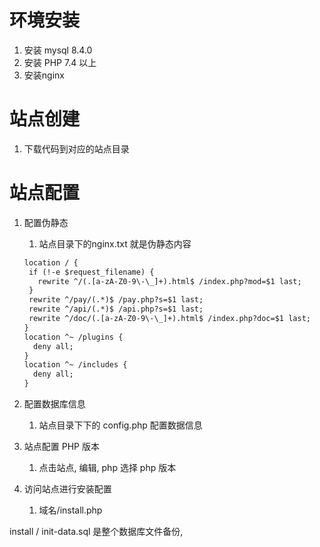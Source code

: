 # 环境安装

1. 安装 mysql 8.4.0
2. 安装 PHP 7.4 以上
3. 安装nginx

# 站点创建

1. 下载代码到对应的站点目录

# 站点配置

1. 配置伪静态

   1. 站点目录下的nginx.txt 就是伪静态内容

   ```xml
   location / {
    if (!-e $request_filename) {
      rewrite ^/(.[a-zA-Z0-9\-\_]+).html$ /index.php?mod=$1 last;
    }
    rewrite ^/pay/(.*)$ /pay.php?s=$1 last;
    rewrite ^/api/(.*)$ /api.php?s=$1 last;
    rewrite ^/doc/(.[a-zA-Z0-9\-\_]+).html$ /index.php?doc=$1 last;
   }
   location ^~ /plugins {
     deny all;
   }
   location ^~ /includes {
     deny all;
   }
   ```

2. 配置数据库信息

   1. 站点目录下下的 config.php 配置数据信息

3. 站点配置 PHP 版本

   1. 点击站点, 编辑, php 选择 php 版本

4. 访问站点进行安装配置

   1. 域名/install.php
      





install / init-data.sql 是整个数据库文件备份,
